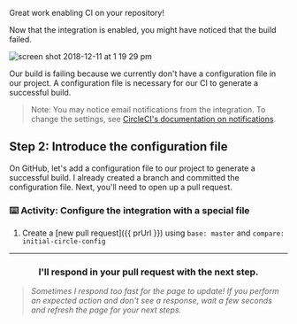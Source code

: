 Great work enabling CI on your repository!

Now that the integration is enabled, you might have noticed that the build failed.

![screen shot 2018-12-11 at 1 19 29 pm](https://user-images.githubusercontent.com/6351798/49828079-35fc4d00-fd48-11e8-8591-68ee840d23cd.png)

Our build is failing because we currently don't have a configuration file in our project. A configuration file is necessary for our CI to generate a successful build.

> Note: You may notice email notifications from the integration. To change the settings, see [CircleCI's documentation on notifications](https://circleci.com/docs/2.0/notifications/). 

## Step 2: Introduce the configuration file

On GitHub, let's add a configuration file to our project to generate a successful build. I already created a branch and committed the configuration file. Next, you'll need to open up a pull request.

### :keyboard: Activity: Configure the integration with a special file

1. Create a [new pull request]({{ prUrl }}) using `base: master` and `compare: initial-circle-config`

<hr>
<h3 align="center">I'll respond in your pull request with the next step.</h3>

> _Sometimes I respond too fast for the page to update! If you perform an expected action and don't see a response, wait a few seconds and refresh the page for your next steps._
